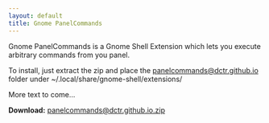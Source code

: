 ```yaml
---
layout: default
title: Gnome PanelCommands
---
```

Gnome PanelCommands is a Gnome Shell Extension which lets you execute arbitrary commands from you panel.


To install, just extract the zip and place the panelcommands@dctr.github.io folder under ~/.local/share/gnome-shell/extensions/

More text to come...

**Download:** [panelcommands@dctr.github.io.zip](/downloads/panelcommands@dctr.github.io.zip)
